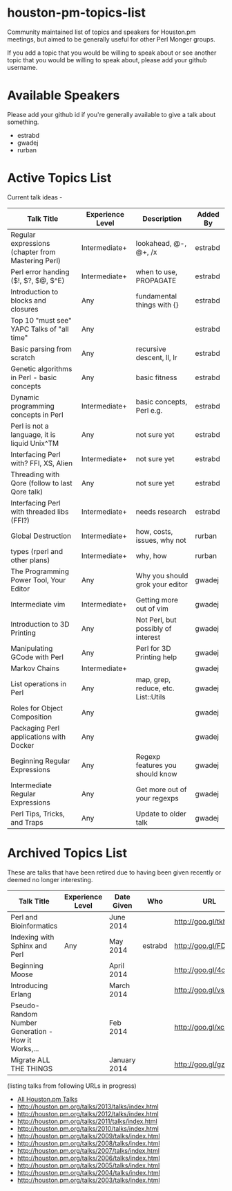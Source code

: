 houston-pm-topics-list
======================

Community maintained list of topics and speakers for Houston.pm meetings, but aimed to be generally useful for other Perl Monger groups.

If you add a topic that you would be willing to speak about or see another topic that you would be willing to speak about, please add your github username.

Available Speakers
=================

Please add your github id if you're generally available to give a talk about something.

   * estrabd
   * gwadej
   * rurban

Active Topics List
==================

Current talk ideas -

| Talk Title                                         | Experience Level  | Description                        | Added By |
|----------------------------------------------------|-------------------|------------------------------------|----------|
| Regular expressions (chapter from Mastering Perl)  | Intermediate+     | lookahead, @-, @+, /x              | estrabd  |
| Perl error handing ($!, $?, $@, $^E)               | Intermediate+     | when to use, PROPAGATE             | estrabd  |
| Introduction to blocks and closures                | Any               | fundamental things with {}         | estrabd  |
| Top 10 "must see" YAPC Talks of "all time"         | Any               |                                    | estrabd  |
| Basic parsing from scratch                         | Any               | recursive descent, ll, lr          | estrabd  |
| Genetic algorithms in Perl - basic concepts        | Any               | basic fitness                      | estrabd  |
| Dynamic programming concepts in Perl               | Intermediate+     | basic concepts, Perl e.g.          | estrabd  |
| Perl is not a language, it is liquid Unix^TM       | Any               | not sure yet                       | estrabd  |
| Interfacing Perl with? FFI, XS, Alien              | Intermediate+     | not sure yet                       | estrabd  |
| Threading with Qore (follow to last Qore talk)     | Any               | not sure yet                       | estrabd  |
| Interfacing Perl with threaded libs (FFI?)         | Intermediate+     | needs research                     | estrabd  |
| Global Destruction                                 | Intermediate+     | how, costs, issues, why not        | rurban   |
| types (rperl and other plans)                      | Intermediate+     | why, how                           | rurban   |
| The Programming Power Tool, Your Editor            | Any               | Why you should grok your editor    | gwadej   |
| Intermediate vim                                   | Intermediate+     | Getting more out of vim            | gwadej   |
| Introduction to 3D Printing                        | Any               | Not Perl, but possibly of interest | gwadej   |
| Manipulating GCode with Perl                       | Any               | Perl for 3D Printing help          | gwadej   |
| Markov Chains                                      | Intermediate+     |                                    | gwadej   |
| List operations in Perl                            | Any               | map, grep, reduce, etc. List::Utils| gwadej   |
| Roles for Object Composition                       | Any               |                                    | gwadej   |
| Packaging Perl applications with Docker            | Any               |                                    | gwadej   |
| Beginning Regular Expressions                      | Any               | Regexp features you should know    | gwadej   |
| Intermediate Regular Expressions                   | Any               | Get more out of your regexps       | gwadej   |
| Perl Tips, Tricks, and Traps                       | Any               | Update to older talk               | gwadej   |

Archived Topics List
====================

These are talks that have been retired due to having been given recently or deemed no longer interesting.

| Talk Title                                         | Experience Level  | Date Given   |   Who    | URL                  |
|----------------------------------------------------|-------------------|--------------|----------|----------------------|
| Perl and Bioinformatics                            |                   | June 2014    |          | http://goo.gl/tkhonM |
| Indexing with Sphinx and Perl                      | Any               | May 2014     | estrabd  | http://goo.gl/FDGHSy |
| Beginning Moose                                    |                   | April 2014   |          | http://goo.gl/4cvQUD |
| Introducing Erlang                                 |                   | March 2014   |          | http://goo.gl/vs7r1u |
| Pseudo-Random Number Generation - How it Works,... |                   | Feb 2014     |          | http://goo.gl/xco53e |
| Migrate ALL THE THINGS                             |                   | January 2014 |          | http://goo.gl/gzGUuV |

(listing talks from following URLs in progress)

   * [All Houston.pm Talks](http://houston.pm.org/talks/)
   * http://houston.pm.org/talks/2013/talks/index.html
   * http://houston.pm.org/talks/2012/talks/index.html
   * http://houston.pm.org/talks/2011/talks/index.html
   * http://houston.pm.org/talks/2010/talks/index.html
   * http://houston.pm.org/talks/2009/talks/index.html
   * http://houston.pm.org/talks/2008/talks/index.html
   * http://houston.pm.org/talks/2007/talks/index.html
   * http://houston.pm.org/talks/2006/talks/index.html
   * http://houston.pm.org/talks/2005/talks/index.html
   * http://houston.pm.org/talks/2004/talks/index.html
   * http://houston.pm.org/talks/2003/talks/index.html
